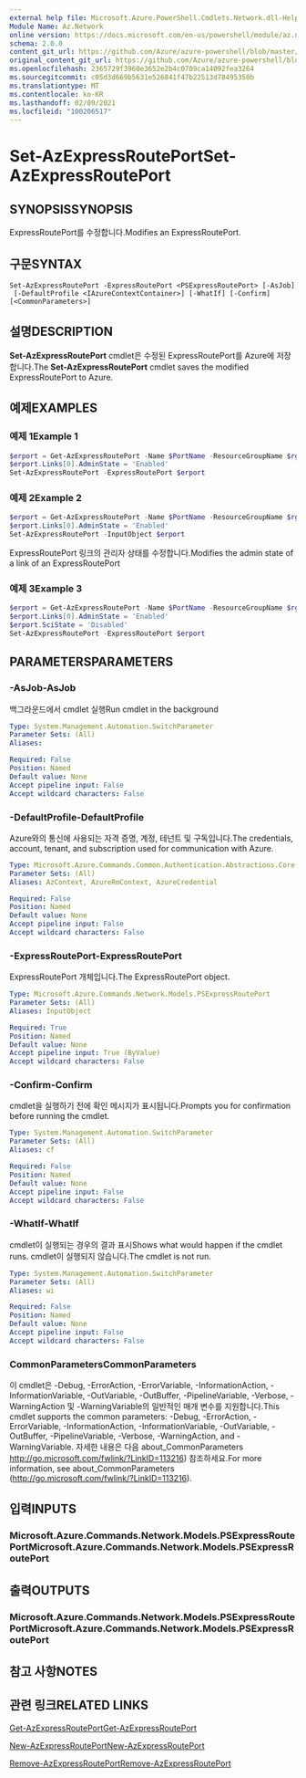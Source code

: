 ```yaml
---
external help file: Microsoft.Azure.PowerShell.Cmdlets.Network.dll-Help.xml
Module Name: Az.Network
online version: https://docs.microsoft.com/en-us/powershell/module/az.network/set-azexpressrouteport
schema: 2.0.0
content_git_url: https://github.com/Azure/azure-powershell/blob/master/src/Network/Network/help/Set-AzExpressRoutePort.md
original_content_git_url: https://github.com/Azure/azure-powershell/blob/master/src/Network/Network/help/Set-AzExpressRoutePort.md
ms.openlocfilehash: 2365729f3960e3652e2b4c0709ca14092fea3264
ms.sourcegitcommit: c05d3d669b5631e526841f47b22513d78495350b
ms.translationtype: MT
ms.contentlocale: ko-KR
ms.lasthandoff: 02/09/2021
ms.locfileid: "100206517"
---
```

# <span data-ttu-id="ce58c-101">Set-AzExpressRoutePort</span><span class="sxs-lookup"><span data-stu-id="ce58c-101">Set-AzExpressRoutePort</span></span>

## <span data-ttu-id="ce58c-102">SYNOPSIS</span><span class="sxs-lookup"><span data-stu-id="ce58c-102">SYNOPSIS</span></span>
<span data-ttu-id="ce58c-103">ExpressRoutePort를 수정합니다.</span><span class="sxs-lookup"><span data-stu-id="ce58c-103">Modifies an ExpressRoutePort.</span></span>

## <span data-ttu-id="ce58c-104">구문</span><span class="sxs-lookup"><span data-stu-id="ce58c-104">SYNTAX</span></span>

```
Set-AzExpressRoutePort -ExpressRoutePort <PSExpressRoutePort> [-AsJob]
 [-DefaultProfile <IAzureContextContainer>] [-WhatIf] [-Confirm] [<CommonParameters>]
```

## <span data-ttu-id="ce58c-105">설명</span><span class="sxs-lookup"><span data-stu-id="ce58c-105">DESCRIPTION</span></span>
<span data-ttu-id="ce58c-106">**Set-AzExpressRoutePort** cmdlet은 수정된 ExpressRoutePort를 Azure에 저장합니다.</span><span class="sxs-lookup"><span data-stu-id="ce58c-106">The **Set-AzExpressRoutePort** cmdlet saves the modified ExpressRoutePort to Azure.</span></span>

## <span data-ttu-id="ce58c-107">예제</span><span class="sxs-lookup"><span data-stu-id="ce58c-107">EXAMPLES</span></span>

### <span data-ttu-id="ce58c-108">예제 1</span><span class="sxs-lookup"><span data-stu-id="ce58c-108">Example 1</span></span>
```powershell
$erport = Get-AzExpressRoutePort -Name $PortName -ResourceGroupName $rg
$erport.Links[0].AdminState = 'Enabled'
Set-AzExpressRoutePort -ExpressRoutePort $erport
```

### <span data-ttu-id="ce58c-109">예제 2</span><span class="sxs-lookup"><span data-stu-id="ce58c-109">Example 2</span></span>
```powershell
$erport = Get-AzExpressRoutePort -Name $PortName -ResourceGroupName $rg
$erport.Links[0].AdminState = 'Enabled'
Set-AzExpressRoutePort -InputObject $erport
```

<span data-ttu-id="ce58c-110">ExpressRoutePort 링크의 관리자 상태를 수정합니다.</span><span class="sxs-lookup"><span data-stu-id="ce58c-110">Modifies the admin state of a link of an ExpressRoutePort</span></span>

### <span data-ttu-id="ce58c-111">예제 3</span><span class="sxs-lookup"><span data-stu-id="ce58c-111">Example 3</span></span>
```powershell
$erport = Get-AzExpressRoutePort -Name $PortName -ResourceGroupName $rg
$erport.Links[0].AdminState = 'Enabled'
$erport.SciState = 'Disabled'
Set-AzExpressRoutePort -ExpressRoutePort $erport
```

## <span data-ttu-id="ce58c-112">PARAMETERS</span><span class="sxs-lookup"><span data-stu-id="ce58c-112">PARAMETERS</span></span>

### <span data-ttu-id="ce58c-113">-AsJob</span><span class="sxs-lookup"><span data-stu-id="ce58c-113">-AsJob</span></span>
<span data-ttu-id="ce58c-114">백그라운드에서 cmdlet 실행</span><span class="sxs-lookup"><span data-stu-id="ce58c-114">Run cmdlet in the background</span></span>

```yaml
Type: System.Management.Automation.SwitchParameter
Parameter Sets: (All)
Aliases:

Required: False
Position: Named
Default value: None
Accept pipeline input: False
Accept wildcard characters: False
```

### <span data-ttu-id="ce58c-115">-DefaultProfile</span><span class="sxs-lookup"><span data-stu-id="ce58c-115">-DefaultProfile</span></span>
<span data-ttu-id="ce58c-116">Azure와의 통신에 사용되는 자격 증명, 계정, 테넌트 및 구독입니다.</span><span class="sxs-lookup"><span data-stu-id="ce58c-116">The credentials, account, tenant, and subscription used for communication with Azure.</span></span>

```yaml
Type: Microsoft.Azure.Commands.Common.Authentication.Abstractions.Core.IAzureContextContainer
Parameter Sets: (All)
Aliases: AzContext, AzureRmContext, AzureCredential

Required: False
Position: Named
Default value: None
Accept pipeline input: False
Accept wildcard characters: False
```

### <span data-ttu-id="ce58c-117">-ExpressRoutePort</span><span class="sxs-lookup"><span data-stu-id="ce58c-117">-ExpressRoutePort</span></span>
<span data-ttu-id="ce58c-118">ExpressRoutePort 개체입니다.</span><span class="sxs-lookup"><span data-stu-id="ce58c-118">The ExpressRoutePort object.</span></span>

```yaml
Type: Microsoft.Azure.Commands.Network.Models.PSExpressRoutePort
Parameter Sets: (All)
Aliases: InputObject

Required: True
Position: Named
Default value: None
Accept pipeline input: True (ByValue)
Accept wildcard characters: False
```

### <span data-ttu-id="ce58c-119">-Confirm</span><span class="sxs-lookup"><span data-stu-id="ce58c-119">-Confirm</span></span>
<span data-ttu-id="ce58c-120">cmdlet을 실행하기 전에 확인 메시지가 표시됩니다.</span><span class="sxs-lookup"><span data-stu-id="ce58c-120">Prompts you for confirmation before running the cmdlet.</span></span>

```yaml
Type: System.Management.Automation.SwitchParameter
Parameter Sets: (All)
Aliases: cf

Required: False
Position: Named
Default value: None
Accept pipeline input: False
Accept wildcard characters: False
```

### <span data-ttu-id="ce58c-121">-WhatIf</span><span class="sxs-lookup"><span data-stu-id="ce58c-121">-WhatIf</span></span>
<span data-ttu-id="ce58c-122">cmdlet이 실행되는 경우의 결과 표시</span><span class="sxs-lookup"><span data-stu-id="ce58c-122">Shows what would happen if the cmdlet runs.</span></span>
<span data-ttu-id="ce58c-123">cmdlet이 실행되지 않습니다.</span><span class="sxs-lookup"><span data-stu-id="ce58c-123">The cmdlet is not run.</span></span>

```yaml
Type: System.Management.Automation.SwitchParameter
Parameter Sets: (All)
Aliases: wi

Required: False
Position: Named
Default value: None
Accept pipeline input: False
Accept wildcard characters: False
```

### <span data-ttu-id="ce58c-124">CommonParameters</span><span class="sxs-lookup"><span data-stu-id="ce58c-124">CommonParameters</span></span>
<span data-ttu-id="ce58c-125">이 cmdlet은 -Debug, -ErrorAction, -ErrorVariable, -InformationAction, -InformationVariable, -OutVariable, -OutBuffer, -PipelineVariable, -Verbose, -WarningAction 및 -WarningVariable의 일반적인 매개 변수를 지원합니다.</span><span class="sxs-lookup"><span data-stu-id="ce58c-125">This cmdlet supports the common parameters: -Debug, -ErrorAction, -ErrorVariable, -InformationAction, -InformationVariable, -OutVariable, -OutBuffer, -PipelineVariable, -Verbose, -WarningAction, and -WarningVariable.</span></span> <span data-ttu-id="ce58c-126">자세한 내용은 다음 about_CommonParameters http://go.microsoft.com/fwlink/?LinkID=113216) 참조하세요.</span><span class="sxs-lookup"><span data-stu-id="ce58c-126">For more information, see about_CommonParameters (http://go.microsoft.com/fwlink/?LinkID=113216).</span></span>

## <span data-ttu-id="ce58c-127">입력</span><span class="sxs-lookup"><span data-stu-id="ce58c-127">INPUTS</span></span>

### <span data-ttu-id="ce58c-128">Microsoft.Azure.Commands.Network.Models.PSExpressRoutePort</span><span class="sxs-lookup"><span data-stu-id="ce58c-128">Microsoft.Azure.Commands.Network.Models.PSExpressRoutePort</span></span>

## <span data-ttu-id="ce58c-129">출력</span><span class="sxs-lookup"><span data-stu-id="ce58c-129">OUTPUTS</span></span>

### <span data-ttu-id="ce58c-130">Microsoft.Azure.Commands.Network.Models.PSExpressRoutePort</span><span class="sxs-lookup"><span data-stu-id="ce58c-130">Microsoft.Azure.Commands.Network.Models.PSExpressRoutePort</span></span>

## <span data-ttu-id="ce58c-131">참고 사항</span><span class="sxs-lookup"><span data-stu-id="ce58c-131">NOTES</span></span>

## <span data-ttu-id="ce58c-132">관련 링크</span><span class="sxs-lookup"><span data-stu-id="ce58c-132">RELATED LINKS</span></span>

[<span data-ttu-id="ce58c-133">Get-AzExpressRoutePort</span><span class="sxs-lookup"><span data-stu-id="ce58c-133">Get-AzExpressRoutePort</span></span>](./Get-AzExpressRoutePort.md)

[<span data-ttu-id="ce58c-134">New-AzExpressRoutePort</span><span class="sxs-lookup"><span data-stu-id="ce58c-134">New-AzExpressRoutePort</span></span>](./New-AzExpressRoutePort.md)

[<span data-ttu-id="ce58c-135">Remove-AzExpressRoutePort</span><span class="sxs-lookup"><span data-stu-id="ce58c-135">Remove-AzExpressRoutePort</span></span>](./Remove-AzExpressRoutePort.md)
